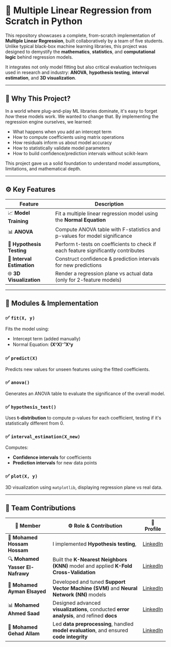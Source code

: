 # 🧮 Multiple Linear Regression from Scratch in Python

This repository showcases a complete, from-scratch implementation of **Multiple Linear Regression**, built collaboratively by a team of five students. Unlike typical black-box machine learning libraries, this project was designed to demystify the **mathematics**, **statistics**, and **computational logic** behind regression models.

It integrates not only model fitting but also critical evaluation techniques used in research and industry: **ANOVA**, **hypothesis testing**, **interval estimation**, and **3D visualization**.

---

## 🧠 Why This Project?

In a world where plug-and-play ML libraries dominate, it's easy to forget *how* these models work. We wanted to change that. By implementing the regression engine ourselves, we learned:

- What happens when you add an intercept term
- How to compute coefficients using matrix operations
- How residuals inform us about model accuracy
- How to statistically validate model parameters
- How to build confidence/prediction intervals without scikit-learn

This project gave us a solid foundation to understand model assumptions, limitations, and mathematical depth.

---

## ⚙️ Key Features

| Feature                         | Description                                                                 |
|---------------------------------|-----------------------------------------------------------------------------|
| 📈 **Model Training**           | Fit a multiple linear regression model using the **Normal Equation**       |
| 📊 **ANOVA**                    | Compute ANOVA table with F-statistics and p-values for model significance  |
| 🔬 **Hypothesis Testing**       | Perform t-tests on coefficients to check if each feature significantly contributes |
| 📏 **Interval Estimation**      | Construct confidence & prediction intervals for new predictions            |
| 🌐 **3D Visualization**         | Render a regression plane vs actual data (only for 2-feature models)       |

---

## 📎 Modules & Implementation

### ✅ `fit(X, y)`

Fits the model using:

- Intercept term (added manually)
- Normal Equation:  **(XᵀX)⁻¹Xᵀy**

### ✅ `predict(X)`

Predicts new values for unseen features using the fitted coefficients.

### ✅ `anova()`

Generates an ANOVA table to evaluate the significance of the overall model.

### ✅ `hypothesis_test()`

Uses **t-distribution** to compute p-values for each coefficient, testing if it's statistically different from 0.

### ✅ `interval_estimation(X_new)`

Computes:

- **Confidence intervals** for coefficients
- **Prediction intervals** for new data points

### ✅ `plot(X, y)`

3D visualization using `matplotlib`, displaying regression plane vs real data.

---

## 👥 Team Contributions

| 👤 **Member**       | ⚙️ **Role & Contribution**                                                                 | 🔗 **Profile**                                 |
|--------------------|---------------------------------------------------------------------------------------------|------------------------------------------------|
| 🧠 **Mohamed Hossam Hossam**  | I implemented **Hypothesis testing**,     | [LinkedIn](https://www.linkedin.com/in/mohammed-hossam-6047ab30b/) |
| 🔍 **Mohamed Yasser El-Nafrawy**      | Built the **K-Nearest Neighbors (KNN)** model and applied **K-Fold Cross-Validation**       | [LinkedIn](https://www.linkedin.com/in/mohamed-yasser-5a56672ab/)   |
| 🤖 **Mohamed Ayman Elsayed**      | Developed and tuned **Support Vector Machine (SVM)** and **Neural Network (NN)** models     | [LinkedIn](https://www.linkedin.com/in/mohamed-ayman-52053328a/)   |
| 📊 **Mohamed Ahmed Saad**      | Designed advanced **visualizations**, conducted **error analysis**, and refined **docs**    | [LinkedIn](https://www.linkedin.com/in/mohamed-ahmed-547420326/)   |
| 🧹 **Mohamed Gehad Allam**      | Led **data preprocessing**, handled **model evaluation**, and ensured **code integrity**     | [LinkedIn](https://www.linkedin.com/in/mohamed-gehad-82a726329/)   |
